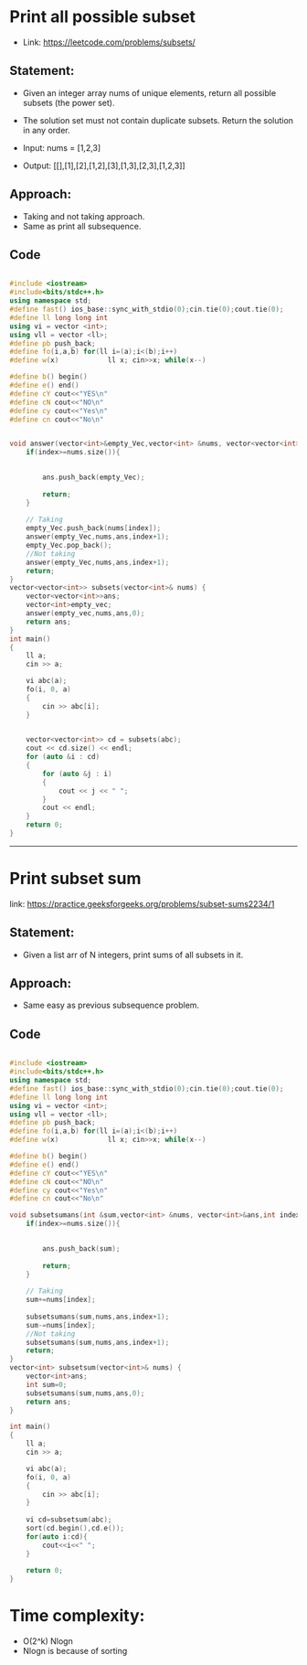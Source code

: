 # Print all possible subset
- Link: https://leetcode.com/problems/subsets/

## Statement:
- Given an integer array nums of unique elements, return all possible 
subsets
 (the power set).

- The solution set must not contain duplicate subsets. Return the solution in any order.

- Input: nums = [1,2,3]
- Output: [[],[1],[2],[1,2],[3],[1,3],[2,3],[1,2,3]]

## Approach:
- Taking and not taking approach.
- Same as print all subsequence.


## Code
```C++

#include <iostream>
#include<bits/stdc++.h>
using namespace std;
#define fast() ios_base::sync_with_stdio(0);cin.tie(0);cout.tie(0);
#define ll long long int
using vi = vector <int>;
using vll = vector <ll>;
#define pb push_back;
#define fo(i,a,b) for(ll i=(a);i<(b);i++)
#define w(x)            ll x; cin>>x; while(x--)

#define b() begin()
#define e() end()
#define cY cout<<"YES\n"
#define cN cout<<"NO\n"
#define cy cout<<"Yes\n"
#define cn cout<<"No\n"


void answer(vector<int>&empty_Vec,vector<int> &nums, vector<vector<int>>&ans,int index){
    if(index>=nums.size()){

        
        ans.push_back(empty_Vec);
        
        return;
    }
    
    // Taking
    empty_Vec.push_back(nums[index]);
    answer(empty_Vec,nums,ans,index+1);
    empty_Vec.pop_back();
    //Not taking    
    answer(empty_Vec,nums,ans,index+1);
    return;
}
vector<vector<int>> subsets(vector<int>& nums) {
    vector<vector<int>>ans;
    vector<int>empty_vec;
    answer(empty_vec,nums,ans,0);
    return ans;
}
int main()
{
    ll a;
    cin >> a;

    vi abc(a);
    fo(i, 0, a)
    {
        cin >> abc[i];
    }
   

    vector<vector<int>> cd = subsets(abc);
    cout << cd.size() << endl;
    for (auto &i : cd)
    {
        for (auto &j : i)
        {
            cout << j << " ";
        }
        cout << endl;
    }
    return 0;
}
```

---

# Print subset sum
link: https://practice.geeksforgeeks.org/problems/subset-sums2234/1

## Statement:
- Given a list arr of N integers, print sums of all subsets in it.

## Approach:
- Same easy as previous subsequence problem.

## Code

```C++

#include <iostream>
#include<bits/stdc++.h>
using namespace std;
#define fast() ios_base::sync_with_stdio(0);cin.tie(0);cout.tie(0);
#define ll long long int
using vi = vector <int>;
using vll = vector <ll>;
#define pb push_back;
#define fo(i,a,b) for(ll i=(a);i<(b);i++)
#define w(x)            ll x; cin>>x; while(x--)

#define b() begin()
#define e() end()
#define cY cout<<"YES\n"
#define cN cout<<"NO\n"
#define cy cout<<"Yes\n"
#define cn cout<<"No\n"

void subsetsumans(int &sum,vector<int> &nums, vector<int>&ans,int index){
    if(index>=nums.size()){

        
        ans.push_back(sum);
        
        return;
    }
    
    // Taking
    sum+=nums[index];
    
    subsetsumans(sum,nums,ans,index+1);
    sum-=nums[index];
    //Not taking    
    subsetsumans(sum,nums,ans,index+1);
    return;
}
vector<int> subsetsum(vector<int>& nums) {
    vector<int>ans;
    int sum=0;
    subsetsumans(sum,nums,ans,0);
    return ans;
}

int main()
{
    ll a;
    cin >> a;

    vi abc(a);
    fo(i, 0, a)
    {
        cin >> abc[i];
    }
   
    vi cd=subsetsum(abc);
    sort(cd.begin(),cd.e());
    for(auto i:cd){
        cout<<i<<" ";
    }
    
    return 0;
}
```
# Time complexity:
- O(2^k) Nlogn
- Nlogn is because of sorting
